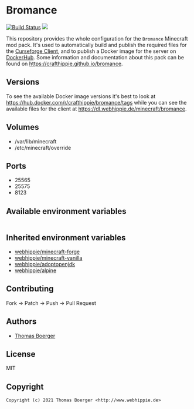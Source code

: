 # Bromance

[![Build Status](https://cloud.drone.io/api/badges/crafthippie/bromance/status.svg)](https://cloud.drone.io/crafthippie/bromance)
[![](https://images.microbadger.com/badges/image/crafthippie/bromance.svg)](https://microbadger.com/images/crafthippie/bromance "Get your own image badge on microbadger.com")

This repository provides the whole configuration for the `Bromance` Minecraft mod pack. It's used to automatically build and publish the required files for the [Curseforge Client](https://download.curseforge.com/), and to publish a Docker image for the server on [DockerHub](https://hub.docker.com/r/crafthippie/bromance). Some information and documentation about this pack can be found on https://crafthippie.github.io/bromance.

## Versions

To see the available Docker image versions it's best to look at https://hub.docker.com/r/crafthippie/bromance/tags while you can see the available files for the client at https://dl.webhippie.de/minecraft/bromance.

## Volumes

* /var/lib/minecraft
* /etc/minecraft/override

## Ports

* 25565
* 25575
* 8123

## Available environment variables

```bash

```

## Inherited environment variables

*  [webhippie/minecraft-forge](https://github.com/dockhippie/minecraft-forge#available-environment-variables)
*  [webhippie/minecraft-vanilla](https://github.com/dockhippie/minecraft-vanilla#available-environment-variables)
*  [webhippie/adoptopenjdk](https://github.com/dockhippie/adoptopenjdk#available-environment-variables)
*  [webhippie/alpine](https://github.com/dockhippie/alpine#available-environment-variables)

## Contributing

Fork -> Patch -> Push -> Pull Request

## Authors

* [Thomas Boerger](https://github.com/tboerger)

## License

MIT

## Copyright

```
Copyright (c) 2021 Thomas Boerger <http://www.webhippie.de>
```
